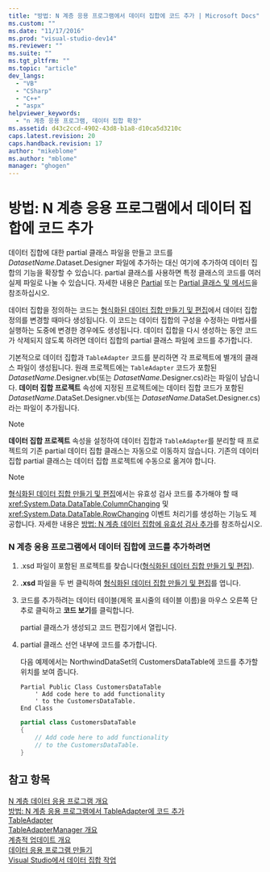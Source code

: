 ```yaml
---
title: "방법: N 계층 응용 프로그램에서 데이터 집합에 코드 추가 | Microsoft Docs"
ms.custom: ""
ms.date: "11/17/2016"
ms.prod: "visual-studio-dev14"
ms.reviewer: ""
ms.suite: ""
ms.tgt_pltfrm: ""
ms.topic: "article"
dev_langs: 
  - "VB"
  - "CSharp"
  - "C++"
  - "aspx"
helpviewer_keywords: 
  - "n 계층 응용 프로그램, 데이터 집합 확장"
ms.assetid: d43c2ccd-4902-43d8-b1a8-d10ca5d3210c
caps.latest.revision: 20
caps.handback.revision: 17
author: "mikeblome"
ms.author: "mblome"
manager: "ghogen"
---
```

# 방법: N 계층 응용 프로그램에서 데이터 집합에 코드 추가
데이터 집합에 대한 partial 클래스 파일을 만들고 코드를 *DatasetName*.Dataset.Designer 파일에 추가하는 대신 여기에 추가하여 데이터 집합의 기능을 확장할 수 있습니다.  partial 클래스를 사용하면 특정 클래스의 코드를 여러 실제 파일로 나눌 수 있습니다.  자세한 내용은 [Partial](/dotnet/visual-basic/language-reference/modifiers/partial) 또는 [Partial 클래스 및 메서드](/dotnet/csharp/programming-guide/classes-and-structs/partial-classes-and-methods)을 참조하십시오.  
  
 데이터 집합을 정의하는 코드는 [형식화된 데이터 집합 만들기 및 편집](../data-tools/creating-and-editing-typed-datasets.md)에서 데이터 집합 정의를 변경할 때마다 생성됩니다.  이 코드는 데이터 집합의 구성을 수정하는 마법사를 실행하는 도중에 변경한 경우에도 생성됩니다.  데이터 집합을 다시 생성하는 동안 코드가 삭제되지 않도록 하려면 데이터 집합의 partial 클래스 파일에 코드를 추가합니다.  
  
 기본적으로 데이터 집합과 `TableAdapter` 코드를 분리하면 각 프로젝트에 별개의 클래스 파일이 생성됩니다.  원래 프로젝트에는 `TableAdapter` 코드가 포함된 *DatasetName*.Designer.vb\(또는 *DatasetName*.Designer.cs\)라는 파일이 남습니다.  **데이터 집합 프로젝트** 속성에 지정된 프로젝트에는 데이터 집합 코드가 포함된 *DatasetName*.DataSet.Designer.vb\(또는 *DatasetName*.DataSet.Designer.cs\)라는 파일이 추가됩니다.  
  
> [!NOTE]
>  **데이터 집합 프로젝트** 속성을 설정하여 데이터 집합과 `TableAdapter`를 분리할 때 프로젝트의 기존 partial 데이터 집합 클래스는 자동으로 이동하지 않습니다.  기존의 데이터 집합 partial 클래스는 데이터 집합 프로젝트에 수동으로 옮겨야 합니다.  
  
> [!NOTE]
>  [형식화된 데이터 집합 만들기 및 편집](../data-tools/creating-and-editing-typed-datasets.md)에서는 유효성 검사 코드를 추가해야 할 때 <xref:System.Data.DataTable.ColumnChanging> 및 <xref:System.Data.DataTable.RowChanging> 이벤트 처리기를 생성하는 기능도 제공합니다.  자세한 내용은 [방법: N 계층 데이터 집합에 유효성 검사 추가](../data-tools/add-validation-to-an-n-tier-dataset.md)를 참조하십시오.  
  
### N 계층 응용 프로그램에서 데이터 집합에 코드를 추가하려면  
  
1.  .xsd 파일이 포함된 프로젝트를 찾습니다\([형식화된 데이터 집합 만들기 및 편집](../data-tools/creating-and-editing-typed-datasets.md)\).  
  
2.  **.xsd** 파일을 두 번 클릭하여 [형식화된 데이터 집합 만들기 및 편집](../data-tools/creating-and-editing-typed-datasets.md)를 엽니다.  
  
3.  코드를 추가하려는 데이터 테이블\(제목 표시줄의 테이블 이름\)을 마우스 오른쪽 단추로 클릭하고 **코드 보기**를 클릭합니다.  
  
     partial 클래스가 생성되고 코드 편집기에서 열립니다.  
  
4.  partial 클래스 선언 내부에 코드를 추가합니다.  
  
     다음 예제에서는 NorthwindDataSet의 CustomersDataTable에 코드를 추가할 위치를 보여 줍니다.  
  
    ```vb#  
    Partial Public Class CustomersDataTable  
        ' Add code here to add functionality   
        ' to the CustomersDataTable.  
    End Class  
    ```  
  
    ```c#  
    partial class CustomersDataTable  
    {  
        // Add code here to add functionality  
        // to the CustomersDataTable.  
    }  
    ```  
  
## 참고 항목  
 [N 계층 데이터 응용 프로그램 개요](../data-tools/n-tier-data-applications-overview.md)   
 [방법: N 계층 응용 프로그램에서 TableAdapter에 코드 추가](../data-tools/add-code-to-tableadapters-in-n-tier-applications.md)   
 [TableAdapter](../Topic/TableAdapters.md)   
 [TableAdapterManager 개요](../Topic/TableAdapterManager%20Overview.md)   
 [계층적 업데이트 개요](../Topic/Hierarchical%20Update%20Overview.md)   
 [데이터 응용 프로그램 만들기](../data-tools/creating-data-applications.md)   
 [Visual Studio에서 데이터 집합 작업](../data-tools/dataset-tools-in-visual-studio.md)